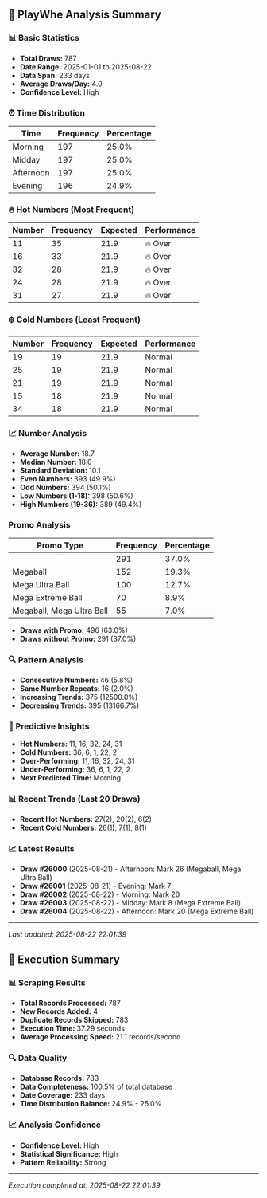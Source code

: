 
## 🎯 PlayWhe Analysis Summary

### 📊 Basic Statistics
- **Total Draws:** 787
- **Date Range:** 2025-01-01 to 2025-08-22
- **Data Span:** 233 days
- **Average Draws/Day:** 4.0
- **Confidence Level:** High

### ⏰ Time Distribution
| Time | Frequency | Percentage |
|------|-----------|------------|
| Morning | 197 | 25.0% |
| Midday | 197 | 25.0% |
| Afternoon | 197 | 25.0% |
| Evening | 196 | 24.9% |

### 🔥 Hot Numbers (Most Frequent)
| Number | Frequency | Expected | Performance |
|--------|-----------|----------|-------------|
| 11 | 35 | 21.9 | 🔥 Over |
| 16 | 33 | 21.9 | 🔥 Over |
| 32 | 28 | 21.9 | 🔥 Over |
| 24 | 28 | 21.9 | 🔥 Over |
| 31 | 27 | 21.9 | 🔥 Over |

### ❄️ Cold Numbers (Least Frequent)
| Number | Frequency | Expected | Performance |
|--------|-----------|----------|-------------|
| 19 | 19 | 21.9 | Normal |
| 25 | 19 | 21.9 | Normal |
| 21 | 19 | 21.9 | Normal |
| 15 | 18 | 21.9 | Normal |
| 34 | 18 | 21.9 | Normal |

### 📈 Number Analysis
- **Average Number:** 18.7
- **Median Number:** 18.0
- **Standard Deviation:** 10.1
- **Even Numbers:** 393 (49.9%)
- **Odd Numbers:** 394 (50.1%)
- **Low Numbers (1-18):** 398 (50.6%)
- **High Numbers (19-36):** 389 (49.4%)

###  Promo Analysis
| Promo Type | Frequency | Percentage |
|------------|-----------|------------|
|  | 291 | 37.0% |
| Megaball | 152 | 19.3% |
| Mega Ultra Ball | 100 | 12.7% |
| Mega Extreme Ball | 70 | 8.9% |
| Megaball, Mega Ultra Ball | 55 | 7.0% |
- **Draws with Promo:** 496 (63.0%)
- **Draws without Promo:** 291 (37.0%)

### 🔍 Pattern Analysis
- **Consecutive Numbers:** 46 (5.8%)
- **Same Number Repeats:** 16 (2.0%)
- **Increasing Trends:** 375 (12500.0%)
- **Decreasing Trends:** 395 (13166.7%)

### 🔮 Predictive Insights
- **Hot Numbers:** 11, 16, 32, 24, 31
- **Cold Numbers:** 36, 6, 1, 22, 2
- **Over-Performing:** 11, 16, 32, 24, 31
- **Under-Performing:** 36, 6, 1, 22, 2
- **Next Predicted Time:** Morning

### 📊 Recent Trends (Last 20 Draws)
- **Recent Hot Numbers:** 27(2), 20(2), 6(2)
- **Recent Cold Numbers:** 26(1), 7(1), 8(1)

### 📈 Latest Results
- **Draw #26000** (2025-08-21) - Afternoon: Mark 26 (Megaball, Mega Ultra Ball)
- **Draw #26001** (2025-08-21) - Evening: Mark 7 
- **Draw #26002** (2025-08-22) - Morning: Mark 20 
- **Draw #26003** (2025-08-22) - Midday: Mark 8 (Mega Extreme Ball)
- **Draw #26004** (2025-08-22) - Afternoon: Mark 20 (Mega Extreme Ball)

---
*Last updated: 2025-08-22 22:01:39*

## 🚀 Execution Summary

### 📊 Scraping Results
- **Total Records Processed:** 787
- **New Records Added:** 4
- **Duplicate Records Skipped:** 783
- **Execution Time:** 37.29 seconds
- **Average Processing Speed:** 21.1 records/second

### 🔍 Data Quality
- **Database Records:** 783
- **Data Completeness:** 100.5% of total database
- **Date Coverage:** 233 days
- **Time Distribution Balance:** 24.9% - 25.0%

### 📈 Analysis Confidence
- **Confidence Level:** High
- **Statistical Significance:** High
- **Pattern Reliability:** Strong

---
*Execution completed at: 2025-08-22 22:01:39*
